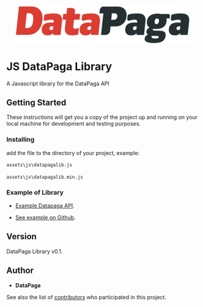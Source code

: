 <p align="center">
  <img width="460" src="https://github.com/datapaga/datapaga-js/blob/master/Example/assets/img/logo.png">

  </hr>
</p>

# JS DataPaga Library

A Javascript library for the DataPaga API

## Getting Started

These instructions will get you a copy of the project up and running on your local machine for development and testing purposes.


### Installing

add the file to the directory of your project, example:

```
assets\js\datapagalib.js

assets\js\datapagalib.min.js
```

### Example of Library 

* [Example Datapaga API](https://toolboxsv.com/dev/appdatapaga/).

* [See example on Github](https://github.com/datapaga/datapaga-js/tree/master/Example).

## Version

DataPaga Library v0.1. 

## Author

* **DataPaga** 

See also the list of [contributors](https://github.com/elaniin/datapaga-js/contributors) who participated in this project.

